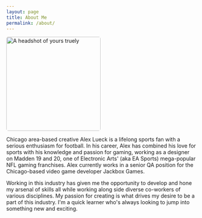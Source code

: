 ```yaml
---
layout: page
title: About Me
permalink: /about/
---
```

<link rel="icon" href="Logo.ico" type="image/x-icon"/>
<link rel="preconnect" href="https://fonts.gstatic.com">
<link href="https://fonts.googleapis.com/css2?family=Jura:wght@300&display=swap" rel="stylesheet"> 
<img src="http://Callmezyos.github.io/images/AL1.jpg" alt="A headshot of yours truely" style="width:250px; height:250px; border-radius: 5px;">

Chicago area-based creative Alex Lueck is a lifelong sports fan with a serious enthusiasm for football. In his career, 
Alex has combined his love for sports with his knowledge and passion for gaming, working as a designer on Madden 19 and 20, 
one of Electronic Arts' (aka EA Sports) mega-popular NFL gaming franchises. Alex currently works in a senior QA position for 
the Chicago-based video game developer Jackbox Games.

Working in this industry has given me the opportunity to develop and hone my arsenal of skills all while working along side diverse co-workers of various disciplines. My passion for creating is what drives my desire to be a part of this industry. I'm a quick learner who's always looking to jump into something new and exciting.
